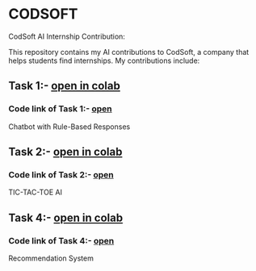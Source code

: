 # CODSOFT
CodSoft AI Internship Contribution:

This repository contains my AI contributions to CodSoft, a company that helps students find internships. My contributions include:

## Task 1:- [open in colab](https://colab.research.google.com/drive/12APwAuN8CtsA4LoQLPAxt87Hq2pW8ex-?usp=sharing)
### Code link of Task 1:- [open](https://github.com/Bhavya/CODSOFT/blob/main/Tasks/CodSoft%20Task-1%3A-%20Chatbot%20with%20Rule-Based%20Responses)
Chatbot with Rule-Based Responses

## Task 2:- [open in colab](https://colab.research.google.com/drive/1R48ao6gu86hzt9lLt14MH_y-emeoiXDT?usp=sharing)
### Code link of Task 2:- [open](https://github.com/Bhavya/CODSOFT/blob/main/Tasks/CodSoft%20Task-2%3A-%20TIC-TAC-TOE%20AI)
TIC-TAC-TOE AI

## Task 4:- [open in colab](https://colab.research.google.com/drive/1woaKJYC1v8a-L51vlY9qmSU5M1RoA57k?usp=sharing)
### Code link of Task 4:- [open](https://github.com/BhavyaCODSOFT/tree/main/Tasks/Task%204%20files)
Recommendation System
